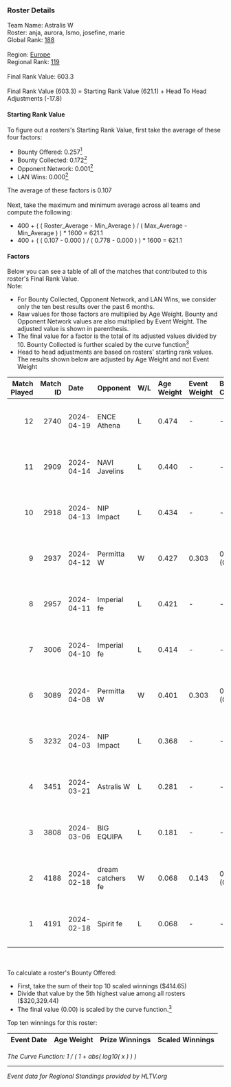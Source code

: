 ### Roster Details<br />
Team Name: Astralis W<br />
Roster: anja, aurora, Ismo, josefine, marie<br />
Global Rank: [188](../standings_global.md)<br />
<br />
Region: [Europe]( ../standings_europe.md)<br />
Regional Rank: [119]( ../standings_europe.md)<br />
<br />
Final Rank Value:  603.3<br />
<br />
Final Rank Value (603.3) = Starting Rank Value (621.1) + Head To Head Adjustments (-17.8)<br />

#### Starting Rank Value<br />
To figure out a rosters's Starting Rank Value, first take the average of these four factors:<br />
- Bounty Offered: 0.257[<sup>1</sup>](#table2)
- Bounty Collected: 0.172[<sup>2</sup>](#table1)
- Opponent Network: 0.001[<sup>2</sup>](#table1)
- LAN Wins: 0.000[<sup>2</sup>](#table1)

The average of these factors is 0.107<br />
<br />
Next, take the maximum and minimum average across all teams and compute the following:<br />
- 400 + ( ( Roster_Average - Min_Average ) / ( Max_Average - Min_Average ) ) * 1600 = 621.1
- 400 + ( ( 0.107 - 0.000 ) / ( 0.778 - 0.000 ) ) * 1600 = 621.1


#### Factors<br />
Below you can see a table of all of the matches that contributed to this roster's Final Rank Value.<br />
Note:<br />

- For Bounty Collected, Opponent Network, and LAN Wins, we consider only the ten best results over the past 6 months.
- Raw values for those factors are multiplied by Age Weight. Bounty and Opponent Network values are also multiplied by Event Weight. The adjusted value is shown in parenthesis.
- The final value for a factor is the total of its adjusted values divided by 10. Bounty Collected is further scaled by the curve function[<sup>3</sup>](#curveFunction)
- Head to head adjustments are based on rosters' starting rank values. The results shown below are adjusted by Age Weight and not Event Weight
<span id="table1"></span><br />


| Match Played | Match ID | Date       | Opponent          | W/L | Age Weight | Event Weight | Bounty Collected | Opponent Network | LAN Wins  | H2H Adj. | Roster                              |
| -: | -: | :- | :- | :- | :- | :- | :- | :- | :- | -: | :- |
|           12 |     2740 | 2024-04-19 | ENCE Athena       | L   | 0.474      | -            | -                | -                | -         |    -7.00 | anja, aurora, Ismo, josefine, marie |
|           11 |     2909 | 2024-04-14 | NAVI Javelins     | L   | 0.440      | -            | -                | -                | -         |    -3.34 | anja, aurora, Ismo, josefine, marie |
|           10 |     2918 | 2024-04-13 | NIP Impact        | L   | 0.434      | -            | -                | -                | -         |    -4.72 | anja, aurora, Ismo, josefine, marie |
|            9 |     2937 | 2024-04-12 | Permitta W        | W   | 0.427      | 0.303        | 0.000 (0.000)    | 0.016 (0.002)    | 0 (0.000) |     4.68 | anja, aurora, Ismo, josefine, marie |
|            8 |     2957 | 2024-04-11 | Imperial fe       | L   | 0.421      | -            | -                | -                | -         |    -1.11 | anja, aurora, Ismo, josefine, marie |
|            7 |     3006 | 2024-04-10 | Imperial fe       | L   | 0.414      | -            | -                | -                | -         |    -1.10 | anja, aurora, Ismo, josefine, marie |
|            6 |     3089 | 2024-04-08 | Permitta W        | W   | 0.401      | 0.303        | 0.000 (0.000)    | 0.016 (0.002)    | 0 (0.000) |     4.35 | anja, aurora, Ismo, josefine, marie |
|            5 |     3232 | 2024-04-03 | NIP Impact        | L   | 0.368      | -            | -                | -                | -         |    -4.32 | anja, aurora, Ismo, josefine, marie |
|            4 |     3451 | 2024-03-21 | Astralis W        | L   | 0.281      | -            | -                | -                | -         |    -3.98 | anja, aurora, Ismo, josefine, marie |
|            3 |     3808 | 2024-03-06 | BIG EQUIPA        | L   | 0.181      | -            | -                | -                | -         |    -1.72 | anja, aurora, Ismo, josefine, marie |
|            2 |     4188 | 2024-02-18 | dream catchers fe | W   | 0.068      | 0.143        | 0.016 (0.000)    | 0.167 (0.002)    | 0 (0.000) |     1.36 | anja, aurora, Ismo, josefine, marie |
|            1 |     4191 | 2024-02-18 | Spirit fe         | L   | 0.068      | -            | -                | -                | -         |    -0.94 | anja, aurora, Ismo, josefine, marie |

<br />
<span id="table2"></span><br />
To calculate a roster's Bounty Offered:<br />

- First, take the sum of their top 10 scaled winnings ($414.65)
- Divide that value by the 5th highest value among all rosters ($320,329.44)
- The final value (0.00) is scaled by the curve function.[<sup>3</sup>](#curveFunction)

Top ten winnings for this roster:<br />

| Event Date | Age Weight | Prize Winnings | Scaled Winnings |
| :- | -: | :- | :- |


<span id="curveFunction"></span>_The Curve Function: 1 / ( 1 + abs( log10( x ) ) )_<br />

---
_Event data for Regional Standings provided by HLTV.org_<br />
